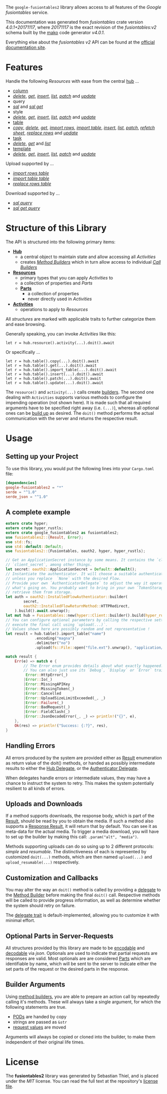 <!---
DO NOT EDIT !
This file was generated automatically from 'src/generator/templates/api/README.md.mako'
DO NOT EDIT !
-->
The `google-fusiontables2` library allows access to all features of the *Google fusiontables* service.

This documentation was generated from *fusiontables* crate version *4.0.1+20171117*, where *20171117* is the exact revision of the *fusiontables:v2* schema built by the [mako](http://www.makotemplates.org/) code generator *v4.0.1*.

Everything else about the *fusiontables* *v2* API can be found at the
[official documentation site](https://developers.google.com/fusiontables).
# Features

Handle the following *Resources* with ease from the central [hub](https://docs.rs/google-fusiontables2/4.0.1+20171117/google_fusiontables2/Fusiontables) ... 

* [column](https://docs.rs/google-fusiontables2/4.0.1+20171117/google_fusiontables2/api::Column)
 * [*delete*](https://docs.rs/google-fusiontables2/4.0.1+20171117/google_fusiontables2/api::ColumnDeleteCall), [*get*](https://docs.rs/google-fusiontables2/4.0.1+20171117/google_fusiontables2/api::ColumnGetCall), [*insert*](https://docs.rs/google-fusiontables2/4.0.1+20171117/google_fusiontables2/api::ColumnInsertCall), [*list*](https://docs.rs/google-fusiontables2/4.0.1+20171117/google_fusiontables2/api::ColumnListCall), [*patch*](https://docs.rs/google-fusiontables2/4.0.1+20171117/google_fusiontables2/api::ColumnPatchCall) and [*update*](https://docs.rs/google-fusiontables2/4.0.1+20171117/google_fusiontables2/api::ColumnUpdateCall)
* query
 * [*sql*](https://docs.rs/google-fusiontables2/4.0.1+20171117/google_fusiontables2/api::QuerySqlCall) and [*sql get*](https://docs.rs/google-fusiontables2/4.0.1+20171117/google_fusiontables2/api::QuerySqlGetCall)
* style
 * [*delete*](https://docs.rs/google-fusiontables2/4.0.1+20171117/google_fusiontables2/api::StyleDeleteCall), [*get*](https://docs.rs/google-fusiontables2/4.0.1+20171117/google_fusiontables2/api::StyleGetCall), [*insert*](https://docs.rs/google-fusiontables2/4.0.1+20171117/google_fusiontables2/api::StyleInsertCall), [*list*](https://docs.rs/google-fusiontables2/4.0.1+20171117/google_fusiontables2/api::StyleListCall), [*patch*](https://docs.rs/google-fusiontables2/4.0.1+20171117/google_fusiontables2/api::StylePatchCall) and [*update*](https://docs.rs/google-fusiontables2/4.0.1+20171117/google_fusiontables2/api::StyleUpdateCall)
* [table](https://docs.rs/google-fusiontables2/4.0.1+20171117/google_fusiontables2/api::Table)
 * [*copy*](https://docs.rs/google-fusiontables2/4.0.1+20171117/google_fusiontables2/api::TableCopyCall), [*delete*](https://docs.rs/google-fusiontables2/4.0.1+20171117/google_fusiontables2/api::TableDeleteCall), [*get*](https://docs.rs/google-fusiontables2/4.0.1+20171117/google_fusiontables2/api::TableGetCall), [*import rows*](https://docs.rs/google-fusiontables2/4.0.1+20171117/google_fusiontables2/api::TableImportRowCall), [*import table*](https://docs.rs/google-fusiontables2/4.0.1+20171117/google_fusiontables2/api::TableImportTableCall), [*insert*](https://docs.rs/google-fusiontables2/4.0.1+20171117/google_fusiontables2/api::TableInsertCall), [*list*](https://docs.rs/google-fusiontables2/4.0.1+20171117/google_fusiontables2/api::TableListCall), [*patch*](https://docs.rs/google-fusiontables2/4.0.1+20171117/google_fusiontables2/api::TablePatchCall), [*refetch sheet*](https://docs.rs/google-fusiontables2/4.0.1+20171117/google_fusiontables2/api::TableRefetchSheetCall), [*replace rows*](https://docs.rs/google-fusiontables2/4.0.1+20171117/google_fusiontables2/api::TableReplaceRowCall) and [*update*](https://docs.rs/google-fusiontables2/4.0.1+20171117/google_fusiontables2/api::TableUpdateCall)
* [task](https://docs.rs/google-fusiontables2/4.0.1+20171117/google_fusiontables2/api::Task)
 * [*delete*](https://docs.rs/google-fusiontables2/4.0.1+20171117/google_fusiontables2/api::TaskDeleteCall), [*get*](https://docs.rs/google-fusiontables2/4.0.1+20171117/google_fusiontables2/api::TaskGetCall) and [*list*](https://docs.rs/google-fusiontables2/4.0.1+20171117/google_fusiontables2/api::TaskListCall)
* [template](https://docs.rs/google-fusiontables2/4.0.1+20171117/google_fusiontables2/api::Template)
 * [*delete*](https://docs.rs/google-fusiontables2/4.0.1+20171117/google_fusiontables2/api::TemplateDeleteCall), [*get*](https://docs.rs/google-fusiontables2/4.0.1+20171117/google_fusiontables2/api::TemplateGetCall), [*insert*](https://docs.rs/google-fusiontables2/4.0.1+20171117/google_fusiontables2/api::TemplateInsertCall), [*list*](https://docs.rs/google-fusiontables2/4.0.1+20171117/google_fusiontables2/api::TemplateListCall), [*patch*](https://docs.rs/google-fusiontables2/4.0.1+20171117/google_fusiontables2/api::TemplatePatchCall) and [*update*](https://docs.rs/google-fusiontables2/4.0.1+20171117/google_fusiontables2/api::TemplateUpdateCall)


Upload supported by ...

* [*import rows table*](https://docs.rs/google-fusiontables2/4.0.1+20171117/google_fusiontables2/api::TableImportRowCall)
* [*import table table*](https://docs.rs/google-fusiontables2/4.0.1+20171117/google_fusiontables2/api::TableImportTableCall)
* [*replace rows table*](https://docs.rs/google-fusiontables2/4.0.1+20171117/google_fusiontables2/api::TableReplaceRowCall)

Download supported by ...

* [*sql query*](https://docs.rs/google-fusiontables2/4.0.1+20171117/google_fusiontables2/api::QuerySqlCall)
* [*sql get query*](https://docs.rs/google-fusiontables2/4.0.1+20171117/google_fusiontables2/api::QuerySqlGetCall)



# Structure of this Library

The API is structured into the following primary items:

* **[Hub](https://docs.rs/google-fusiontables2/4.0.1+20171117/google_fusiontables2/Fusiontables)**
    * a central object to maintain state and allow accessing all *Activities*
    * creates [*Method Builders*](https://docs.rs/google-fusiontables2/4.0.1+20171117/google_fusiontables2/client::MethodsBuilder) which in turn
      allow access to individual [*Call Builders*](https://docs.rs/google-fusiontables2/4.0.1+20171117/google_fusiontables2/client::CallBuilder)
* **[Resources](https://docs.rs/google-fusiontables2/4.0.1+20171117/google_fusiontables2/client::Resource)**
    * primary types that you can apply *Activities* to
    * a collection of properties and *Parts*
    * **[Parts](https://docs.rs/google-fusiontables2/4.0.1+20171117/google_fusiontables2/client::Part)**
        * a collection of properties
        * never directly used in *Activities*
* **[Activities](https://docs.rs/google-fusiontables2/4.0.1+20171117/google_fusiontables2/client::CallBuilder)**
    * operations to apply to *Resources*

All *structures* are marked with applicable traits to further categorize them and ease browsing.

Generally speaking, you can invoke *Activities* like this:

```Rust,ignore
let r = hub.resource().activity(...).doit().await
```

Or specifically ...

```ignore
let r = hub.table().copy(...).doit().await
let r = hub.table().get(...).doit().await
let r = hub.table().import_table(...).doit().await
let r = hub.table().insert(...).doit().await
let r = hub.table().patch(...).doit().await
let r = hub.table().update(...).doit().await
```

The `resource()` and `activity(...)` calls create [builders][builder-pattern]. The second one dealing with `Activities` 
supports various methods to configure the impending operation (not shown here). It is made such that all required arguments have to be 
specified right away (i.e. `(...)`), whereas all optional ones can be [build up][builder-pattern] as desired.
The `doit()` method performs the actual communication with the server and returns the respective result.

# Usage

## Setting up your Project

To use this library, you would put the following lines into your `Cargo.toml` file:

```toml
[dependencies]
google-fusiontables2 = "*"
serde = "^1.0"
serde_json = "^1.0"
```

## A complete example

```Rust
extern crate hyper;
extern crate hyper_rustls;
extern crate google_fusiontables2 as fusiontables2;
use fusiontables2::{Result, Error};
use std::fs;
use std::default::Default;
use fusiontables2::{Fusiontables, oauth2, hyper, hyper_rustls};

// Get an ApplicationSecret instance by some means. It contains the `client_id` and 
// `client_secret`, among other things.
let secret: oauth2::ApplicationSecret = Default::default();
// Instantiate the authenticator. It will choose a suitable authentication flow for you, 
// unless you replace  `None` with the desired Flow.
// Provide your own `AuthenticatorDelegate` to adjust the way it operates and get feedback about 
// what's going on. You probably want to bring in your own `TokenStorage` to persist tokens and
// retrieve them from storage.
let auth = oauth2::InstalledFlowAuthenticator::builder(
        secret,
        oauth2::InstalledFlowReturnMethod::HTTPRedirect,
    ).build().await.unwrap();
let mut hub = Fusiontables::new(hyper::Client::builder().build(hyper_rustls::HttpsConnectorBuilder::new().with_native_roots().https_or_http().enable_http1().enable_http2().build()), auth);
// You can configure optional parameters by calling the respective setters at will, and
// execute the final call using `upload(...)`.
// Values shown here are possibly random and not representative !
let result = hub.table().import_table("name")
             .encoding("magna")
             .delimiter("no")
             .upload(fs::File::open("file.ext").unwrap(), "application/octet-stream".parse().unwrap()).await;

match result {
    Err(e) => match e {
        // The Error enum provides details about what exactly happened.
        // You can also just use its `Debug`, `Display` or `Error` traits
         Error::HttpError(_)
        |Error::Io(_)
        |Error::MissingAPIKey
        |Error::MissingToken(_)
        |Error::Cancelled
        |Error::UploadSizeLimitExceeded(_, _)
        |Error::Failure(_)
        |Error::BadRequest(_)
        |Error::FieldClash(_)
        |Error::JsonDecodeError(_, _) => println!("{}", e),
    },
    Ok(res) => println!("Success: {:?}", res),
}

```
## Handling Errors

All errors produced by the system are provided either as [Result](https://docs.rs/google-fusiontables2/4.0.1+20171117/google_fusiontables2/client::Result) enumeration as return value of
the doit() methods, or handed as possibly intermediate results to either the 
[Hub Delegate](https://docs.rs/google-fusiontables2/4.0.1+20171117/google_fusiontables2/client::Delegate), or the [Authenticator Delegate](https://docs.rs/yup-oauth2/*/yup_oauth2/trait.AuthenticatorDelegate.html).

When delegates handle errors or intermediate values, they may have a chance to instruct the system to retry. This 
makes the system potentially resilient to all kinds of errors.

## Uploads and Downloads
If a method supports downloads, the response body, which is part of the [Result](https://docs.rs/google-fusiontables2/4.0.1+20171117/google_fusiontables2/client::Result), should be
read by you to obtain the media.
If such a method also supports a [Response Result](https://docs.rs/google-fusiontables2/4.0.1+20171117/google_fusiontables2/client::ResponseResult), it will return that by default.
You can see it as meta-data for the actual media. To trigger a media download, you will have to set up the builder by making
this call: `.param("alt", "media")`.

Methods supporting uploads can do so using up to 2 different protocols: 
*simple* and *resumable*. The distinctiveness of each is represented by customized 
`doit(...)` methods, which are then named `upload(...)` and `upload_resumable(...)` respectively.

## Customization and Callbacks

You may alter the way an `doit()` method is called by providing a [delegate](https://docs.rs/google-fusiontables2/4.0.1+20171117/google_fusiontables2/client::Delegate) to the 
[Method Builder](https://docs.rs/google-fusiontables2/4.0.1+20171117/google_fusiontables2/client::CallBuilder) before making the final `doit()` call. 
Respective methods will be called to provide progress information, as well as determine whether the system should 
retry on failure.

The [delegate trait](https://docs.rs/google-fusiontables2/4.0.1+20171117/google_fusiontables2/client::Delegate) is default-implemented, allowing you to customize it with minimal effort.

## Optional Parts in Server-Requests

All structures provided by this library are made to be [encodable](https://docs.rs/google-fusiontables2/4.0.1+20171117/google_fusiontables2/client::RequestValue) and 
[decodable](https://docs.rs/google-fusiontables2/4.0.1+20171117/google_fusiontables2/client::ResponseResult) via *json*. Optionals are used to indicate that partial requests are responses 
are valid.
Most optionals are are considered [Parts](https://docs.rs/google-fusiontables2/4.0.1+20171117/google_fusiontables2/client::Part) which are identifiable by name, which will be sent to 
the server to indicate either the set parts of the request or the desired parts in the response.

## Builder Arguments

Using [method builders](https://docs.rs/google-fusiontables2/4.0.1+20171117/google_fusiontables2/client::CallBuilder), you are able to prepare an action call by repeatedly calling it's methods.
These will always take a single argument, for which the following statements are true.

* [PODs][wiki-pod] are handed by copy
* strings are passed as `&str`
* [request values](https://docs.rs/google-fusiontables2/4.0.1+20171117/google_fusiontables2/client::RequestValue) are moved

Arguments will always be copied or cloned into the builder, to make them independent of their original life times.

[wiki-pod]: http://en.wikipedia.org/wiki/Plain_old_data_structure
[builder-pattern]: http://en.wikipedia.org/wiki/Builder_pattern
[google-go-api]: https://github.com/google/google-api-go-client

# License
The **fusiontables2** library was generated by Sebastian Thiel, and is placed 
under the *MIT* license.
You can read the full text at the repository's [license file][repo-license].

[repo-license]: https://github.com/Byron/google-apis-rsblob/main/LICENSE.md

